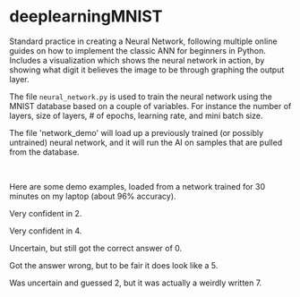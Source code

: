 # deeplearningMNIST
Standard practice in creating a Neural Network, following multiple online guides on how to implement the classic ANN for beginners in Python.
Includes a visualization which shows the neural network in action, by showing what digit it believes the image to be through graphing the output layer.

The file `neural_network.py` is used to train the neural network using the MNIST database based on a couple of variables.
For instance the number of layers, size of layers, # of epochs, learning rate, and mini batch size.

The file 'network_demo' will load up a previously trained (or possibly untrained) neural network, and it will run the AI on samples that are pulled from the database.

</br>

Here are some demo examples, loaded from a network trained for 30 minutes on my laptop (about 96% accuracy).

Very confident in 2.
<img src="https://media.discordapp.net/attachments/795803904075366400/797638112418201680/unknown.png?width=1239&height=677"
     alt=""
     style="float: left; margin-right: 10px;" />

Very confident in 4.
<img src="https://media.discordapp.net/attachments/795803904075366400/797626663180566618/unknown.png?width=1239&height=677"
     alt=""
     style="float: left; margin-right: 10px;" />
     
Uncertain, but still got the correct answer of 0.
<img src="https://media.discordapp.net/attachments/795803904075366400/797637160965505034/unknown.png?width=1239&height=677"
     alt=""
     style="float: left; margin-right: 10px;" />

Got the answer wrong, but to be fair it does look like a 5.
<img src="https://media.discordapp.net/attachments/795803904075366400/797636380938207282/unknown.png?width=1239&height=677"
     alt=""
     style="float: left; margin-right: 10px;" />

Was uncertain and guessed 2, but it was actually a weirdly written 7.
<img src="https://media.discordapp.net/attachments/795803904075366400/797636380938207282/unknown.png?width=1239&height=677"
     alt=""
     style="float: left; margin-right: 10px;" /> 
